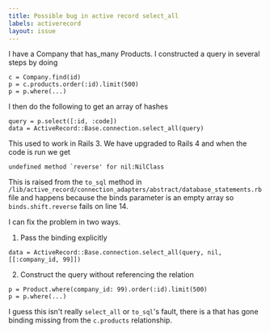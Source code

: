 ```yaml
---
title: Possible bug in active record select_all
labels: activerecord
layout: issue
---
```


I have a Company that has_many Products.  I constructed a query in several steps by doing

```
c = Company.find(id)
p = c.products.order(:id).limit(500)
p = p.where(...)
```

I then do the following to get an array of hashes

```
query = p.select([:id, :code])
data = ActiveRecord::Base.connection.select_all(query)
```

This used to work in Rails 3.  We have upgraded to Rails 4 and when the code is run we get 

```
undefined method `reverse' for nil:NilClass
```

This is raised from the `to_sql` method in `/lib/active_record/connection_adapters/abstract/database_statements.rb` file and happens because the binds parameter is an empty array so `binds.shift.reverse` fails on line 14.

I can fix the problem in two ways.  

1) Pass the binding explicitly

```
data = ActiveRecord::Base.connection.select_all(query, nil, [[:company_id, 99]])
```

2) Construct the query without referencing the relation

```
p = Product.where(company_id: 99).order(:id).limit(500)
p = p.where(...)
```

I guess this isn't really `select_all` or `to_sql`'s fault, there is a that has gone binding missing from the `c.products` relationship. 

